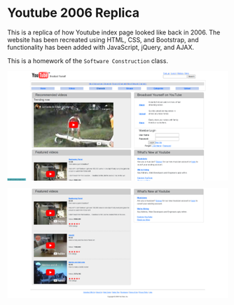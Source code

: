 # Youtube 2006 Replica

This is a replica of how Youtube index page looked like back in 2006. The website has been recreated using HTML, CSS, and Bootstrap, and functionality has been added with JavaScript, jQuery, and AJAX.

This is a homework of the `Software Construction` class.

![index](./img/index1.png)

![indexb](./img/index2.png)
